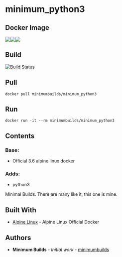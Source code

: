 # minimum_python3

## Docker Image

[![](https://images.microbadger.com/badges/version/minimumbuilds/minimum_python3:v0.0.7.svg)](https://microbadger.com/images/minimumbuilds/minimum_python3:v0.0.7 "Get your own version badge on microbadger.com")[![](https://images.microbadger.com/badges/image/minimumbuilds/minimum_python3:v0.0.7.svg)](https://microbadger.com/images/minimumbuilds/minimum_python3:v0.0.7 "Get your own image badge on microbadger.com")[![](https://images.microbadger.com/badges/commit/minimumbuilds/minimum_python3:v0.0.7.svg)](https://microbadger.com/images/minimumbuilds/minimum_python3:v0.0.7 "Get your own commit badge on microbadger.com") 

## Build
[![Build Status](https://travis-ci.org/minimumbuilds/minimum_python3.svg?branch=v0.0.7)](https://travis-ci.org/minimumbuilds/minimum_python3)

## Pull
	docker pull minimumbuilds/minimum_python3

## Run
	docker run -it --rm minimumbuilds/minimum_python3

## Contents

### Base:
- Official 3.6 alpine linux docker

### Adds:
- python3

Minimal Builds. There are many like it, this one is mine.

## Built With

* [Alpine Linux](https://hub.docker.com/_/alpine/) - Alpine Linux Official Docker

## Authors

* **Minimum Builds** - *Initial work* - [minimumbuilds](https://github.com/minimumbuilds)
